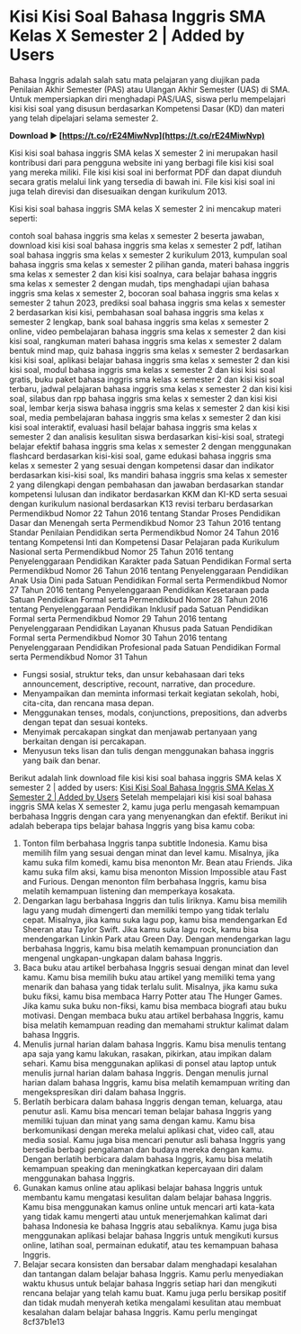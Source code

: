 # Kisi Kisi Soal Bahasa Inggris SMA Kelas X Semester 2 | Added by Users
 
Bahasa Inggris adalah salah satu mata pelajaran yang diujikan pada Penilaian Akhir Semester (PAS) atau Ulangan Akhir Semester (UAS) di SMA. Untuk mempersiapkan diri menghadapi PAS/UAS, siswa perlu mempelajari kisi kisi soal yang disusun berdasarkan Kompetensi Dasar (KD) dan materi yang telah dipelajari selama semester 2.
 
**Download ► [https://t.co/rE24MiwNvp](https://t.co/rE24MiwNvp)**


 
Kisi kisi soal bahasa inggris SMA kelas X semester 2 ini merupakan hasil kontribusi dari para pengguna website ini yang berbagi file kisi kisi soal yang mereka miliki. File kisi kisi soal ini berformat PDF dan dapat diunduh secara gratis melalui link yang tersedia di bawah ini. File kisi kisi soal ini juga telah direvisi dan disesuaikan dengan kurikulum 2013.
 
Kisi kisi soal bahasa inggris SMA kelas X semester 2 ini mencakup materi seperti:
 
contoh soal bahasa inggris sma kelas x semester 2 beserta jawaban,  download kisi kisi soal bahasa inggris sma kelas x semester 2 pdf,  latihan soal bahasa inggris sma kelas x semester 2 kurikulum 2013,  kumpulan soal bahasa inggris sma kelas x semester 2 pilihan ganda,  materi bahasa inggris sma kelas x semester 2 dan kisi kisi soalnya,  cara belajar bahasa inggris sma kelas x semester 2 dengan mudah,  tips menghadapi ujian bahasa inggris sma kelas x semester 2,  bocoran soal bahasa inggris sma kelas x semester 2 tahun 2023,  prediksi soal bahasa inggris sma kelas x semester 2 berdasarkan kisi kisi,  pembahasan soal bahasa inggris sma kelas x semester 2 lengkap,  bank soal bahasa inggris sma kelas x semester 2 online,  video pembelajaran bahasa inggris sma kelas x semester 2 dan kisi kisi soal,  rangkuman materi bahasa inggris sma kelas x semester 2 dalam bentuk mind map,  quiz bahasa inggris sma kelas x semester 2 berdasarkan kisi kisi soal,  aplikasi belajar bahasa inggris sma kelas x semester 2 dan kisi kisi soal,  modul bahasa inggris sma kelas x semester 2 dan kisi kisi soal gratis,  buku paket bahasa inggris sma kelas x semester 2 dan kisi kisi soal terbaru,  jadwal pelajaran bahasa inggris sma kelas x semester 2 dan kisi kisi soal,  silabus dan rpp bahasa inggris sma kelas x semester 2 dan kisi kisi soal,  lembar kerja siswa bahasa inggris sma kelas x semester 2 dan kisi kisi soal,  media pembelajaran bahasa inggris sma kelas x semester 2 dan kisi kisi soal interaktif,  evaluasi hasil belajar bahasa inggris sma kelas x semester 2 dan analisis kesulitan siswa berdasarkan kisi-kisi soal,  strategi belajar efektif bahasa inggris sma kelas x semester 2 dengan menggunakan flashcard berdasarkan kisi-kisi soal,  game edukasi bahasa inggris sma kelas x semester 2 yang sesuai dengan kompetensi dasar dan indikator berdasarkan kisi-kisi soal,  lks mandiri bahasa inggris sma kelas x semester 2 yang dilengkapi dengan pembahasan dan jawaban berdasarkan standar kompetensi lulusan dan indikator berdasarkan KKM dan KI-KD serta sesuai dengan kurikulum nasional berdasarkan K13 revisi terbaru berdasarkan Permendikbud Nomor 22 Tahun 2016 tentang Standar Proses Pendidikan Dasar dan Menengah serta Permendikbud Nomor 23 Tahun 2016 tentang Standar Penilaian Pendidikan serta Permendikbud Nomor 24 Tahun 2016 tentang Kompetensi Inti dan Kompetensi Dasar Pelajaran pada Kurikulum Nasional serta Permendikbud Nomor 25 Tahun 2016 tentang Penyelenggaraan Pendidikan Karakter pada Satuan Pendidikan Formal serta Permendikbud Nomor 26 Tahun 2016 tentang Penyelenggaraan Pendidikan Anak Usia Dini pada Satuan Pendidikan Formal serta Permendikbud Nomor 27 Tahun 2016 tentang Penyelenggaraan Pendidikan Kesetaraan pada Satuan Pendidikan Formal serta Permendikbud Nomor 28 Tahun 2016 tentang Penyelenggaraan Pendidikan Inklusif pada Satuan Pendidikan Formal serta Permendikbud Nomor 29 Tahun 2016 tentang Penyelenggaraan Pendidikan Layanan Khusus pada Satuan Pendidikan Formal serta Permendikbud Nomor 30 Tahun 2016 tentang Penyelenggaraan Pendidikan Profesional pada Satuan Pendidikan Formal serta Permendikbud Nomor 31 Tahun
 
- Fungsi sosial, struktur teks, dan unsur kebahasaan dari teks announcement, descriptive, recount, narrative, dan procedure.
- Menyampaikan dan meminta informasi terkait kegiatan sekolah, hobi, cita-cita, dan rencana masa depan.
- Menggunakan tenses, modals, conjunctions, prepositions, dan adverbs dengan tepat dan sesuai konteks.
- Menyimak percakapan singkat dan menjawab pertanyaan yang berkaitan dengan isi percakapan.
- Menyusun teks lisan dan tulis dengan menggunakan bahasa inggris yang baik dan benar.

Berikut adalah link download file kisi kisi soal bahasa inggris SMA kelas X semester 2 | added by users:
 [Kisi Kisi Soal Bahasa Inggris SMA Kelas X Semester 2 | Added by Users](https://www.websiteedukasi.com/kisi-kisi-pas-bahasa-inggris-kelas-10.html)
Setelah mempelajari kisi kisi soal bahasa inggris SMA kelas X semester 2, kamu juga perlu mengasah kemampuan berbahasa Inggris dengan cara yang menyenangkan dan efektif. Berikut ini adalah beberapa tips belajar bahasa Inggris yang bisa kamu coba:

1. Tonton film berbahasa Inggris tanpa subtitle Indonesia. Kamu bisa memilih film yang sesuai dengan minat dan level kamu. Misalnya, jika kamu suka film komedi, kamu bisa menonton Mr. Bean atau Friends. Jika kamu suka film aksi, kamu bisa menonton Mission Impossible atau Fast and Furious. Dengan menonton film berbahasa Inggris, kamu bisa melatih kemampuan listening dan memperkaya kosakata.
2. Dengarkan lagu berbahasa Inggris dan tulis liriknya. Kamu bisa memilih lagu yang mudah dimengerti dan memiliki tempo yang tidak terlalu cepat. Misalnya, jika kamu suka lagu pop, kamu bisa mendengarkan Ed Sheeran atau Taylor Swift. Jika kamu suka lagu rock, kamu bisa mendengarkan Linkin Park atau Green Day. Dengan mendengarkan lagu berbahasa Inggris, kamu bisa melatih kemampuan pronunciation dan mengenal ungkapan-ungkapan dalam bahasa Inggris.
3. Baca buku atau artikel berbahasa Inggris sesuai dengan minat dan level kamu. Kamu bisa memilih buku atau artikel yang memiliki tema yang menarik dan bahasa yang tidak terlalu sulit. Misalnya, jika kamu suka buku fiksi, kamu bisa membaca Harry Potter atau The Hunger Games. Jika kamu suka buku non-fiksi, kamu bisa membaca biografi atau buku motivasi. Dengan membaca buku atau artikel berbahasa Inggris, kamu bisa melatih kemampuan reading dan memahami struktur kalimat dalam bahasa Inggris.
4. Menulis jurnal harian dalam bahasa Inggris. Kamu bisa menulis tentang apa saja yang kamu lakukan, rasakan, pikirkan, atau impikan dalam sehari. Kamu bisa menggunakan aplikasi di ponsel atau laptop untuk menulis jurnal harian dalam bahasa Inggris. Dengan menulis jurnal harian dalam bahasa Inggris, kamu bisa melatih kemampuan writing dan mengekspresikan diri dalam bahasa Inggris.
5. Berlatih berbicara dalam bahasa Inggris dengan teman, keluarga, atau penutur asli. Kamu bisa mencari teman belajar bahasa Inggris yang memiliki tujuan dan minat yang sama dengan kamu. Kamu bisa berkomunikasi dengan mereka melalui aplikasi chat, video call, atau media sosial. Kamu juga bisa mencari penutur asli bahasa Inggris yang bersedia berbagi pengalaman dan budaya mereka dengan kamu. Dengan berlatih berbicara dalam bahasa Inggris, kamu bisa melatih kemampuan speaking dan meningkatkan kepercayaan diri dalam menggunakan bahasa Inggris.
6. Gunakan kamus online atau aplikasi belajar bahasa Inggris untuk membantu kamu mengatasi kesulitan dalam belajar bahasa Inggris. Kamu bisa menggunakan kamus online untuk mencari arti kata-kata yang tidak kamu mengerti atau untuk menerjemahkan kalimat dari bahasa Indonesia ke bahasa Inggris atau sebaliknya. Kamu juga bisa menggunakan aplikasi belajar bahasa Inggris untuk mengikuti kursus online, latihan soal, permainan edukatif, atau tes kemampuan bahasa Inggris.
7. Belajar secara konsisten dan bersabar dalam menghadapi kesalahan dan tantangan dalam belajar bahasa Inggris. Kamu perlu menyediakan waktu khusus untuk belajar bahasa Inggris setiap hari dan mengikuti rencana belajar yang telah kamu buat. Kamu juga perlu bersikap positif dan tidak mudah menyerah ketika mengalami kesulitan atau membuat kesalahan dalam belajar bahasa Inggris. Kamu perlu mengingat 8cf37b1e13


